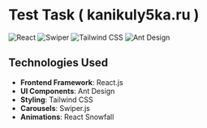 # Test Task ( kanikuly5ka.ru )

![React](https://img.shields.io/badge/React-20232A?style=for-the-badge&logo=react&logoColor=61DAFB)
![Swiper](https://img.shields.io/badge/Swiper-6332F6?style=for-the-badge&logo=swiper&logoColor=white)
![Tailwind CSS](https://img.shields.io/badge/Tailwind_CSS-38B2AC?style=for-the-badge&logo=tailwind-css&logoColor=white)
![Ant Design](https://img.shields.io/badge/Ant_Design-0170FE?style=for-the-badge&logo=ant-design&logoColor=white)


## Technologies Used

- **Frontend Framework**: React.js
- **UI Components**: Ant Design
- **Styling**: Tailwind CSS
- **Carousels**: Swiper.js
- **Animations**: React Snowfall
